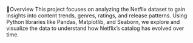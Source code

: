 🔹Overview
This project focuses on analyzing the Netflix dataset to gain insights into content trends, genres, ratings, and release patterns.
Using Python libraries like Pandas, Matplotlib, and Seaborn, we explore and visualize the data to understand how Netflix’s catalog has evolved over time.


